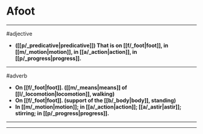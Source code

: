 # Afoot
---
#adjective
- **([[p/_predicative|predicative]]) That is on [[f/_foot|foot]], in [[m/_motion|motion]], in [[a/_action|action]], in [[p/_progress|progress]].**
---
#adverb
- **On [[f/_foot|foot]]. ([[m/_means|means]] of [[l/_locomotion|locomotion]], walking)**
- **On [[f/_foot|foot]]. (support of the [[b/_body|body]], standing)**
- **In [[m/_motion|motion]]; in [[a/_action|action]]; [[a/_astir|astir]]; stirring; in [[p/_progress|progress]].**
---
---

